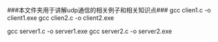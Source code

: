###本文件夹用于讲解udp通信的相关例子和相关知识点###
gcc clien1.c -o client1.exe
gcc clien2.c -o client2.exe

gcc server1.c -o server1.exe
gcc server2.c -o server2.exe

